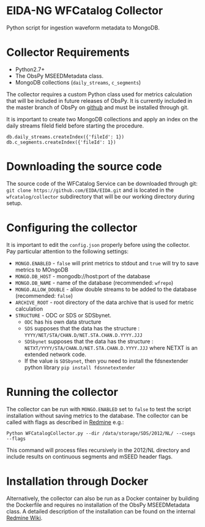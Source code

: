 # EIDA-NG WFCatalog Collector
Python script for ingestion waveform metadata to MongoDB.

# Collector Requirements
* Python2.7+
* The ObsPy MSEEDMetadata class.
* MongoDB collections (`daily_streams`, `c_segments`)

The collector requires a custom Python class used for metrics calculation that will be included in future releases of ObsPy. It is currently included in the master branch of ObsPy on [github](https://github.com/obspy/obspy) and must be installed through git.

It is important to create two MongoDB collections and apply an index on the daily streams fileId field before starting the procedure.

    db.daily_streams.createIndex({'fileId': 1})
    db.c_segments.createIndex({'fileId': 1})
    
# Downloading the source code
The source code of the WFCatalog Service can be downloaded through git: `git clone https://github.com/EIDA/EIDA.git` and is located in the `wfcatalog/collector` subdirectory that will be our working directory during setup.

# Configuring the collector
It is important to edit the `config.json` properly before using the collector. Pay particular attention to the following settings:

* `MONGO.ENABLED` - `false` will print metrics to stdout and `true` will try to save metrics to MOngoDB
* `MONGO.DB_HOST` - mongodb://host:port of the database
* `MONGO.DB_NAME` - name of the database (recommended: `wfrepo`)
* `MONGO.ALLOW_DOUBLE` - allow double streams to be added to the database (recommended: `false`)
* `ARCHIVE_ROOT` - root directory of the data archive that is used for metric calculation
* `STRUCTURE` - ODC or SDS or SDSbynet.
  * `ODC` has his own data structure
  * `SDS` supposes that the data has the structure : `YYYY/NET/STA/CHAN.D/NET.STA.CHAN.D.YYYY.JJJ`
  * `SDSbynet` supposes that the data has the structure : `NETXT/YYYY/STA/CHAN.D/NET.STA.CHAN.D.YYYY.JJJ`
     where NETXT is an extended network code.
  * If the value is `SDSbynet`, then you need to install the fdsnextender python library `pip install fdsnnetextender`

# Running the collector
The collector can be run with `MONGO.ENABLED` set to `false` to test the script installation without saving metrics to the database. The collector can be called with flags as described in [Redmine](https://dev.knmi.nl/projects/eida/wiki/WFCatalog#2-EIDANG-WFCatalog-Collector) e.g.:

    Python WFCatalogCollector.py --dir /data/storage/SDS/2012/NL/ --csegs --flags
    
This command will process files recursively in the 2012/NL directory and include results on continuous segments and mSEED header flags.

# Installation through Docker
Alternatively, the collector can also be run as a Docker container by building the Dockerfile and requires no installation of the ObsPy MSEEDMetadata class. A detailed description of the installation can be found on the internal [Redmine Wiki](https://dev.knmi.nl/projects/eida/wiki/WFCatalogDocker).
